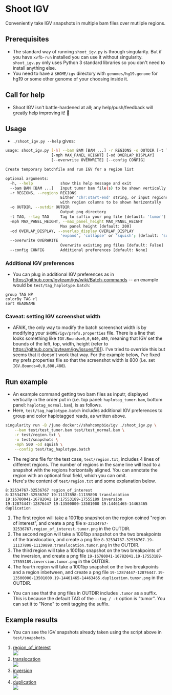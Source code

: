 # Shoot IGV
Conveniently take IGV snapshots in multiple bam files over mutliple regions.

## Prerequisites
- The standard way of running `shoot_igv.py` is through singularity. But if you have `xvfb-run` installed you can use it without singularity. `shoot_igv.py` only uses Python 3 standard libraries so you don't need to install anything else.
- You need to have a `$HOME/igv` directory with `genomes/hg19.genome` for hg19 or some other genome of your choosing inside it.

## Call for help
- Shoot IGV isn't battle-hardened at all; any help/push/feedback will greatly help improving it! :pray:

## Usage
- `./shoot_igv.py --help` gives:
```bash
usage: shoot_igv.py [-h] --bam BAM [BAM ...] -r REGIONS -o OUTDIR [-t TAG]
                    [-mph MAX_PANEL_HEIGHT] [-od OVERLAP_DISPLAY]
                    [--overwrite OVERWRITE] [--config CONFIG]

Create temporary batchfile and run IGV for a region list

optional arguments:
  -h, --help            show this help message and exit
  --bam BAM [BAM ...]   Input tumor bam file(s) to be shown vertically
  -r REGIONS, --regions REGIONS
                        Either 'chr:start-end' string, or input regions file
                        with region columns to be shown horizontally
  -o OUTDIR, --outdir OUTDIR
                        Output png directory
  -t TAG, --tag TAG     Tag to suffix your png file [default: 'tumor']
  -mph MAX_PANEL_HEIGHT, --max_panel_height MAX_PANEL_HEIGHT
                        Max panel height [default: 200]
  -od OVERLAP_DISPLAY, --overlap_display OVERLAP_DISPLAY
                        'expand', 'collapse' or 'squish'; [default: 'squish']
  --overwrite OVERWRITE
                        Overwrite existing png files [default: False]
  --config CONFIG       Additional preferences [default: None]
```

### Additional IGV preferences
- You can plug in additional IGV preferences as in https://github.com/igvteam/igv/wiki/Batch-commands -- an example would be `test/tag_haplotype.batch`:
```
group TAG HP
colorBy TAG rl
sort READNAME
```

### Caveat: setting IGV screenshot width
- AFAIK, the only way to modify the batch screenshot width is by modifying your `$HOME/igv/prefs.properties` file. There is a line that looks something like `IGV.Bounds=0,0,640,480`, meaning that IGV set the bounds of the left, top, width, height (refer to https://github.com/igvteam/igv/issues/161). I've tried to override this but seems that it doesn't work that way. For the example below, I've fixed my prefs.properties file so that the screenshot width is 800 (i.e. set `IGV.Bounds=0,0,800,480`).

## Run example
- An example command getting two bam files as inputr, displayed vertically in the order put in (i.e. top panel: `haplotag_tumor.bam`, bottom panel: `haplotag_normal.bam`), is as follows.
- Here, `test/tag_haplotype.batch` includes additional IGV preferences to group and color haplotagged reads, as written above.
```bash
singularity run -B /juno docker://shahcompbio/igv ./shoot_igv.py \
    --bam test/test_tumor.bam test/test_normal.bam \
    -r test/region.txt \
    -o test/snapshots \
    -mph 500 -od squish \
    --config test/tag_haplotype.batch
```
- The regions file for the test case, `test/region.txt`, includes 4 lines of different regions. The number of regions in the same line will lead to a snapshot with the regions horizontally aligned. You can annotate the region with an optional final field, which you can omit.
- Here's the content of `test/region.txt` and some explanation below.
```
8:32534767-32536767 region_of_interest
8:32534767-32536767 19:11137898-11139898 translocation
19:16780041-16782041 19:17553189-17555189 inversion
19:12874447-12876447 19:13500000-13501000 19:14461465-14463465 duplication
```
1. The first region will take a 1001bp snapshot on the region coined "region of interest", and create a png file `8-32534767-32536767.region_of_interest.tumor.png` in the OUTDIR.
2. The second region will take a 1001bp snapshot on the two breakpoints of the translocation, and create a png file `8-32534767-32536767.19-11137898-11139898.translocation.tumor.png` in the OUTDIR.
3. The third region will take a 1001bp snapshot on the two breakpoints of the inversion, and create a png file `19-16780041-16782041.19-17553189-17555189.inversion.tumor.png` in the OUTDIR.
4. The fourth region will take a 1001bp snapshot on the two breakpoints and a region inbetween, and create a png file `19-12874447-12876447.19-13500000-13501000.19-14461465-14463465.duplication.tumor.png` in the OUTDIR.
- You can see that the png files in OUTDIR includes `.tumor` as a suffix. This is because the default TAG of the `--tag / -t` option is "tumor". You can set it to "None" to omit tagging the suffix.

## Example results
- You can see the IGV snapshots already taken using the script above in `test/snapshots`.

1. [region_of_interest](test/snapshots/8-32534767-32536767.region_of_interest.tumor.png) <br>
![](test/snapshots/8-32534767-32536767.region_of_interest.tumor.png)
2. [translocation](test/snapshots/8-32534767-32536767.19-11137898-11139898.translocation.tumor.png) <br>
![](test/snapshots/8-32534767-32536767.19-11137898-11139898.translocation.tumor.png)
3. [inversion](test/snapshots/19-16780041-16782041.19-17553189-17555189.inversion.tumor.png) <br>
![](test/snapshots/19-16780041-16782041.19-17553189-17555189.inversion.tumor.png)
4. [duplication](test/snapshots/19-12874447-12876447.19-13500000-13501000.19-14461465-14463465.duplication.tumor.png)<br>
![](test/snapshots/19-12874447-12876447.19-13500000-13501000.19-14461465-14463465.duplication.tumor.png)

